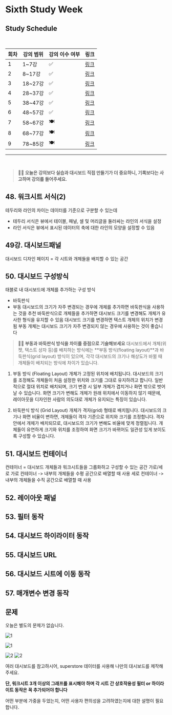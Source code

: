 # Sixth Study Week


## Study Schedule
<br>

| 회차 | 강의 범위   | 강의 이수 여부 | 링크                                                                                                     |
|------|-------------|----------------|--------------------------------------------------------------------------------------------------------|
| 1    | 1~7강       | ✅              | [링크](https://www.youtube.com/watch?v=AXkaUrJs-Ko&list=PL87tgIIryGsa5vdz6MsaOEF8PK-YqK3fz&index=84)    |
| 2    | 8~17강      | ✅              | [링크](https://www.youtube.com/watch?v=AXkaUrJs-Ko&list=PL87tgIIryGsa5vdz6MsaOEF8PK-YqK3fz&index=75)    |
| 3    | 18~27강     | ✅              | [링크](https://www.youtube.com/watch?v=AXkaUrJs-Ko&list=PL87tgIIryGsa5vdz6MsaOEF8PK-YqK3fz&index=65)    |
| 4    | 28~37강     | ✅              | [링크](https://www.youtube.com/watch?v=e6J0Ljd6h44&list=PL87tgIIryGsa5vdz6MsaOEF8PK-YqK3fz&index=55)    |
| 5    | 38~47강     | ✅              | [링크](https://www.youtube.com/watch?v=AXkaUrJs-Ko&list=PL87tgIIryGsa5vdz6MsaOEF8PK-YqK3fz&index=45)    |
| 6    | 48~57강     | ✅              | [링크](https://www.youtube.com/watch?v=AXkaUrJs-Ko&list=PL87tgIIryGsa5vdz6MsaOEF8PK-YqK3fz&index=35)    |
| 7    | 58~67강     | 🍽️             | [링크](https://www.youtube.com/watch?v=AXkaUrJs-Ko&list=PL87tgIIryGsa5vdz6MsaOEF8PK-YqK3fz&index=25)    |
| 8    | 68~77강     | 🍽️             | [링크](https://www.youtube.com/watch?v=AXkaUrJs-Ko&list=PL87tgIIryGsa5vdz6MsaOEF8PK-YqK3fz&index=15)    |
| 9    | 78~85강     | 🍽️             | [링크](https://www.youtube.com/watch?v=AXkaUrJs-Ko&list=PL87tgIIryGsa5vdz6MsaOEF8PK-YqK3fz&index=5)     |
---

<br/>
<!-- 여기까진 그대로 둬 주세요-->

> **🧞‍♀️ 오늘은 강의보다 실습과 대시보드 직접 만들기가 더 중요하니, 기록보다는 사고하며 강의를 들어주세요.**

## 48. 워크시트 서식(2)

<!-- 워크시트에 관해 본 강의에서 알게 된 점을 적어주세요 -->
테두리와 라인의 차이는 데이터를 기준으로 구분할 수 있는데 
- 테두리 서식은 뷰에서 테이블, 패널, 셀 및 머리글을 둘러싸는 라인의 서식을 설정
- 라인 서식은 뷰에서 표시된 데이터의 축에 대한 라인의 모양을 설정할 수 있음


## 49강. 대시보드패널

<!-- 대시보드패널 강의에서 알게 된 점을 적어주세요. -->
대시보드 디자인 페이지 = 각 시트와 개체들을 배치할 수 있는 공간

## 50. 대시보드 구성방식

<!-- 알게 된 점을 적고, 아래 질문에 답해보세요 :) -->
태블로 내 대시보드에 개체를 추가하는 구성 방식
- 바둑판식
- 부동
대시보드의 크기가 자주 변경되는 경우에 개체를 추가하면 바둑판식을 사용하는 것을 추천
바둑판식으로 개체들을 추가하면 대시보드 크기를 변경해도 개체가 유사한 형식을 유지할 수 있음
대시보드 크기를 변경하면 텍스트 개체의 위치가 변경됨
부동 개체는 대시보드 크기가 자주 변경되지 않는 경우에 사용하는 것이 좋습니다

> **🧞‍♀️ 부동과 바둑판식 방식을 차이를 중점으로 기술해보세요**
대시보드에서 개체(위젯, 텍스트 상자 등)를 배치하는 방식에는 **부동 방식(floating layout)**과 바둑판식(grid layout) 방식이 있으며, 각각 대시보드의 크기나 해상도가 바뀔 때 개체들이 배치되는 방식에 차이가 있습니다.

1. 부동 방식 (Floating Layout)
개체가 고정된 위치에 배치됩니다.
대시보드의 크기를 조정해도 개체들이 처음 설정한 위치와 크기를 그대로 유지하려고 합니다.
일반적으로 절대 위치로 배치되며, 크기 변경 시 일부 개체가 겹치거나 화면 밖으로 벗어날 수 있습니다.
화면 크기가 변해도 개체가 원래 위치에서 이동하지 않기 때문에, 레이아웃을 디자인한 사람의 의도대로 개체가 유지되는 특징이 있습니다.

2. 바둑판식 방식 (Grid Layout)
개체가 격자(grid) 형태로 배치됩니다.
대시보드의 크기나 화면 비율이 변하면, 개체들이 격자 기준으로 위치와 크기를 조정합니다.
격자 안에서 개체가 배치되므로, 대시보드의 크기가 변해도 비율에 맞게 정렬됩니다.
개체들이 유연하게 크기와 위치를 조정하여 화면 크기가 바뀌어도 일관성 있게 보이도록 구성할 수 있습니다.


## 51. 대시보드 컨테이너
컨테이너 = 대시보드 개체들과 워크시트들을 그룹화하고 구성할 수 있는 공간
가로/세로
가로 컨테이너 -> 내부의 개체들을 수평 공간으로 배열할 때 사용
세로 컨테이너 -> 내부의 개체들을 수직 공간으로 배열할 때 사용

## 52. 레이아웃 패널


## 53. 필터 동작

<!-- 필터 동작에 대해 알게 된 점을 적어주세요 -->

## 54. 대시보드 하이라이터 동작

<!-- 하이라이터에 대해 알게 된 점을 적어주세요 -->


## 55. 대시보드 URL

<!-- URL에 대해 알게 된 점을 적어주세요 -->


## 56. 대시보드 시트에 이동 동작

<!-- 대시보드 시트에 이동에 대해 알게 된 점을 적어주세요!-->

## 57. 매개변수 변경 동작

<!-- 매개변수 변경 동작에 대해 알게 된 점을 적어주세요!-->

## 문제

오늘은 별도의 문제가 없습니다. 

![1](../study/img/3rd%20study/1688556627184.png)

![1](../study/img/3rd%20study/Global%20SuperStore%20Dashboard.png)

![2](../study/img/3rd%20study/images.jpeg)
![2](../study/img/3rd%20study/maxresdefault.jpg)

여러 대시보드를 참고하시어, superstore 데이터를 사용해 나만의 대시보드를 제작해주세요.

**단, 워크시트 3개 이상의 그래프를 표시해야 하며 각 시트 간 상호작용성 필터 or 하이라이트 동작은 꼭 추가되어야 합니다**

어떤 부분에 가중을 두었는지, 어떤 사용자 편의성을 고려하였는지에 대한 설명이 필요합니다.

